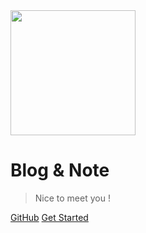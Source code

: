<img src="https://img.alicdn.com/tfs/TB1kCs_er_I8KJjy1XaXXbsxpXa-419-495.png" width="200px">

# Blog & Note

> Nice to meet you !

[GitHub](https://github.com/freshchen/fresh-notes/)
[Get Started](#Catalog)
